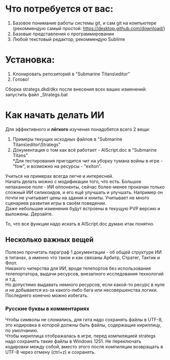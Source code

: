 # Что потребуется от вас:
1. Базовое понимание работы системы git, и сам git на компьютере (рекоммендую самый простой: https://desktop.github.com/download/)
2. Базовые представления о программировании
3. Любой текстовый редактор, рекоммендую Sublime

# Установка:
1. Клонировать репозиторий в "Submarine Titans\editor"
2. Готово!

Сборка strategs.dkd/dkx после внесения всех ваших изменений: запустить файл _Strategs.bat

# Как начать делать ИИ
Для эффективного и **лёгкого** изучения понадобятся всего 2 вещи:
1. Примеры текущих исходных файлов в "Submarine Titans\editor\Strategs"
2. Документация о том как всё работает - AIScript.doc в "Submarine Titans"  
*Для тестирования пригодится чит на уборку тумана войны в игре - "fow", и возможно на ресурсы - "exiton".

Учиться на примерах всегда легче и интересней.  
Начать делать можно с модификации того, что есть. Большое непаханное поле - ИИ оппоненты, сейчас более-менее прокачан только сложный ИИ силикоидов, и его ещё улучшать и улучшать.
Например он почти не учитывает цены на здания и юниты. Учитывает не много сценариев развития игры в своём поведении.  
Даже небольшие изменения будут встроены в текущую PVP версию и выложены. Дерзайте.

То, что все функции надо искать в AIScript.doc думаю итак понятно.

## Несколько важных вещей
Полезно прочитать параграф 1 документации - об общей структуре ИИ в титанах, а именно что такое и как связаны Арбитр, Стратег, Тактик и Флот.  
Никакого читерства для ИИ, вроде телепортов без использования телепортатора, выдачи ресурсов, внезапного исследования технологий и т.д.  
Но допустимо выдавать немного ресурсов, если какой-то ресурс в нуле и не добывается из-за какого-либо бага или несовершенства логики. Последнего конечно можно избегать.

### Русские буквы в комментариях
Чтобы символы не сломались, для гита надо сохранять файлы в UTF-8, это кодировка в которой должны быть файлы, содержащие кириллицу, по умолчанию.  
Чтобы кириллица отображалась в игре, перед компиляцией strategs надо сохранять такие файлы в Windows 1251. Не переключать кодировки между собой, вместо этого после компиляции возвращать в UTF-8 через отмену (ctrl+z) и сохранять.
